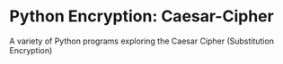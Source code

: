 # Python Encryption: Caesar-Cipher
A variety of Python programs exploring the Caesar Cipher (Substitution Encryption)
